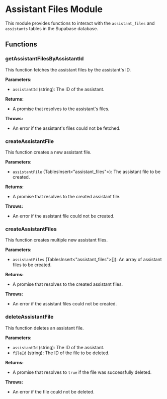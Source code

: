 # Assistant Files Module

This module provides functions to interact with the `assistant_files` and `assistants` tables in the Supabase database.

## Functions

### getAssistantFilesByAssistantId

This function fetches the assistant files by the assistant's ID.

**Parameters:**

- `assistantId` (string): The ID of the assistant.

**Returns:**

- A promise that resolves to the assistant's files.

**Throws:**

- An error if the assistant's files could not be fetched.

### createAssistantFile

This function creates a new assistant file.

**Parameters:**

- `assistantFile` (TablesInsert<"assistant_files">): The assistant file to be created.

**Returns:**

- A promise that resolves to the created assistant file.

**Throws:**

- An error if the assistant file could not be created.

### createAssistantFiles

This function creates multiple new assistant files.

**Parameters:**

- `assistantFiles` (TablesInsert<"assistant_files">[]): An array of assistant files to be created.

**Returns:**

- A promise that resolves to the created assistant files.

**Throws:**

- An error if the assistant files could not be created.

### deleteAssistantFile

This function deletes an assistant file.

**Parameters:**

- `assistantId` (string): The ID of the assistant.
- `fileId` (string): The ID of the file to be deleted.

**Returns:**

- A promise that resolves to `true` if the file was successfully deleted.

**Throws:**

- An error if the file could not be deleted.